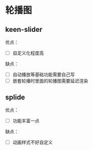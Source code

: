 # 轮播图

## keen-slider

优点：

- [ ] 自定义化程度高

缺点：

- [ ] 自动播放等基础功能需要自己写
- [ ] 嵌套轮播时里面的轮播图需要延迟渲染

## splide

优点：

- [ ] 功能丰富一点

缺点：

- [ ] 动画样式不好自定义
